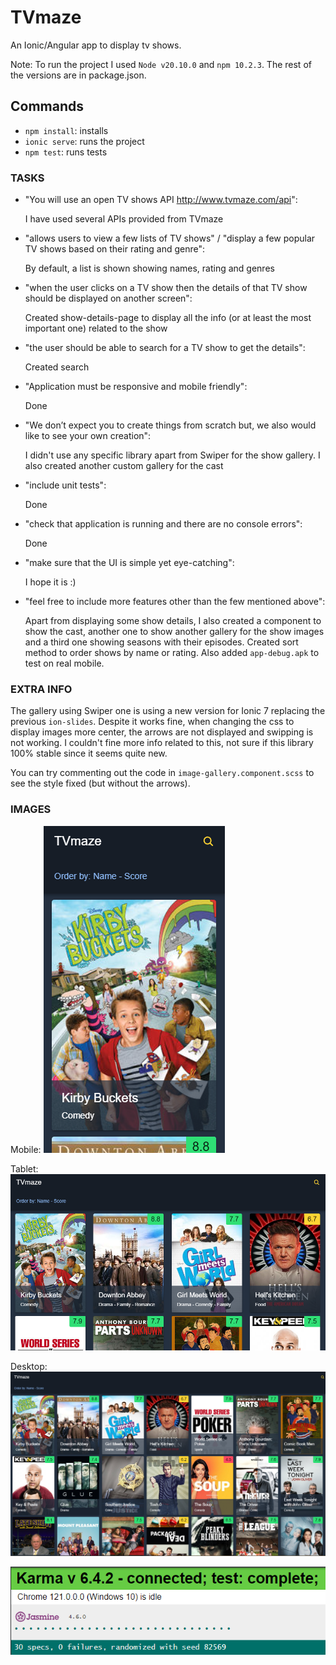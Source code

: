 # TVmaze

An Ionic/Angular app to display tv shows.

Note: To run the project I used `Node v20.10.0` and `npm 10.2.3`. The rest of the versions are in package.json.

## Commands

- `npm install`: installs
- `ionic serve`: runs the project
- `npm test`: runs tests

### TASKS

- "You will use an open TV shows API http://www.tvmaze.com/api":

  I have used several APIs provided from TVmaze

- "allows users to view a few lists of TV shows" / "display a few popular TV shows based on their rating and genre":

  By default, a list is shown showing names, rating and genres

- "when the user clicks on a TV show then the details of that TV show should be displayed on another screen":

  Created show-details-page to display all the info (or at least the most important one) related to the show

- "the user should be able to search for a TV show to get the details":

  Created search

- "Application must be responsive and mobile friendly":

  Done

- "We don’t expect you to create things from scratch but, we also would like to see your own creation":

  I didn't use any specific library apart from Swiper for the show gallery. I also created another custom gallery for the cast

- "include unit tests":

  Done

- "check that application is running and there are no console errors":

  Done

- "make sure that the UI is simple yet eye-catching":

  I hope it is :)

- "feel free to include more features other than the few mentioned above":

  Apart from displaying some show details, I also created a component to show the cast, another one to show another gallery for the show images and a third one showing seasons with their episodes.
  Created sort method to order shows by name or rating.
  Also added `app-debug.apk` to test on real mobile.

### EXTRA INFO

The gallery using Swiper one is using a new version for Ionic 7 replacing the previous `ion-slides`. Despite it works fine, when changing the css to display images more center, the arrows are not displayed and swipping is not working. I couldn't fine more info related to this, not sure if this library 100% stable since it seems quite new.

You can try commenting out the code in `image-gallery.component.scss` to see the style fixed (but without the arrows).

### IMAGES

Mobile:
![Alt text](mobile.png)

Tablet:
![Alt text](tablet.png)

Desktop:
![Alt text](desktop.png)

![Alt text](tests.png)
